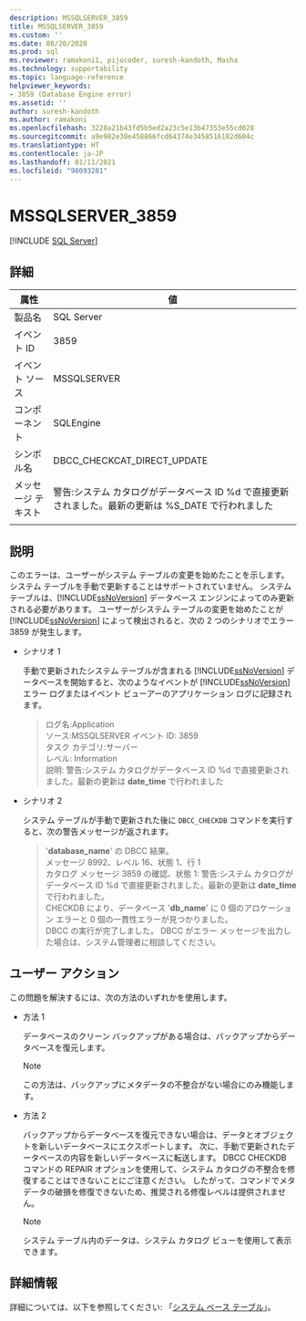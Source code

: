 ```yaml
---
description: MSSQLSERVER_3859
title: MSSQLSERVER_3859
ms.custom: ''
ms.date: 08/20/2020
ms.prod: sql
ms.reviewer: ramakoni1, pijocoder, suresh-kandoth, Masha
ms.technology: supportability
ms.topic: language-reference
helpviewer_keywords:
- 3859 (Database Engine error)
ms.assetid: ''
author: suresh-kandoth
ms.author: ramakoni
ms.openlocfilehash: 3228a21b43fd5b5ed2a23c5e13b47353e55cd028
ms.sourcegitcommit: a9e982e30e458866fcd64374e3458516182d604c
ms.translationtype: HT
ms.contentlocale: ja-JP
ms.lasthandoff: 01/11/2021
ms.locfileid: "98093281"
---
```

# <a name="mssqlserver_3859"></a>MSSQLSERVER_3859
 [!INCLUDE [SQL Server](../../includes/applies-to-version/sqlserver.md)]

## <a name="details"></a>詳細

|属性|値|
|---|---|
|製品名|SQL Server|
|イベント ID|3859|
|イベント ソース|MSSQLSERVER|
|コンポーネント|SQLEngine|
|シンボル名|DBCC_CHECKCAT_DIRECT_UPDATE|
|メッセージ テキスト|警告:システム カタログがデータベース ID \%d で直接更新されました。最新の更新は %S_DATE で行われました|
||

## <a name="explanation"></a>説明

このエラーは、ユーザーがシステム テーブルの変更を始めたことを示します。 システム テーブルを手動で更新することはサポートされていません。 システム テーブルは、[!INCLUDE[ssNoVersion](../../includes/ssnoversion-md.md)] データベース エンジンによってのみ更新される必要があります。 ユーザーがシステム テーブルの変更を始めたことが [!INCLUDE[ssNoVersion](../../includes/ssnoversion-md.md)] によって検出されると、次の 2 つのシナリオでエラー 3859 が発生します。

- シナリオ 1

    手動で更新されたシステム テーブルが含まれる [!INCLUDE[ssNoVersion](../../includes/ssnoversion-md.md)] データベースを開始すると、次のようなイベントが [!INCLUDE[ssNoVersion](../../includes/ssnoversion-md.md)] エラー ログまたはイベント ビューアーのアプリケーション ログに記録されます。

    > ログ名:Application  
    ソース:MSSQLSERVER イベント ID: 3859  
    タスク カテゴリ:サーバー  
    レベル: Information  
    説明: 警告:システム カタログがデータベース ID \%d で直接更新されました。最新の更新は **date_time** で行われました  

- シナリオ 2  

    システム テーブルが手動で更新された後に `DBCC_CHECKDB` コマンドを実行すると、次の警告メッセージが返されます。

    > '**database_name**' の DBCC 結果。  
    メッセージ 8992、レベル 16、状態 1、行 1  
    カタログ メッセージ 3859 の確認、状態 1: 警告:システム カタログがデータベース ID \%d で直接更新されました。最新の更新は **date_time** で行われました。  
    CHECKDB により、データベース '**db_name**' に 0 個のアロケーション エラーと 0 個の一貫性エラーが見つかりました。  
    DBCC の実行が完了しました。 DBCC がエラー メッセージを出力した場合は、システム管理者に相談してください。

## <a name="user-action"></a>ユーザー アクション

この問題を解決するには、次の方法のいずれかを使用します。

- 方法 1

    データベースのクリーン バックアップがある場合は、バックアップからデータベースを復元します。  
    > [!NOTE]
    > この方法は、バックアップにメタデータの不整合がない場合にのみ機能します。  

- 方法 2  

    バックアップからデータベースを復元できない場合は、データとオブジェクトを新しいデータベースにエクスポートします。 次に、手動で更新されたデータベースの内容を新しいデータベースに転送します。 DBCC CHECKDB コマンドの REPAIR オプションを使用して、システム カタログの不整合を修復することはできないことにご注意ください。 したがって、コマンドでメタデータの破損を修復できないため、推奨される修復レベルは提供されません。

    > [!NOTE]
    > システム テーブル内のデータは、システム カタログ ビューを使用して表示できます。

## <a name="more-information"></a>詳細情報

詳細については、以下を参照してください: 「[システム ベース テーブル](../system-tables/system-base-tables.md)」。